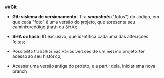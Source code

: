 ##**Git**

- **Git: sistema de versionamento.** Tira ***snapshots*** ("fotos") do código, em que cada "foto" é uma versão do projeto, que apresenta seu caminho/código (hash ou SHA);

- **SHA ou hash:** ID exclusivo, que identifica cada uma das alterações feitas; 

- Possibilita trabalhar nas várias versões de um mesmo projeto, ter acesso ao seu histórico;

- Acessar uma versão antiga do projeto, e a partir dela, iniciar uma nova branch.
